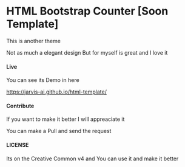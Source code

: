 # HTML Bootstrap Counter [Soon Template]

This is another theme

Not as much a elegant design
But for myself is great and I love it

#### Live

You can see its Demo in here

https://jarvis-ai.github.io/html-template/

#### Contribute

If you want to make it better I will appreaciate it 

You can make a Pull and send the request

#### LICENSE

Its on the Creative Common v4 and You can use it and make it better
